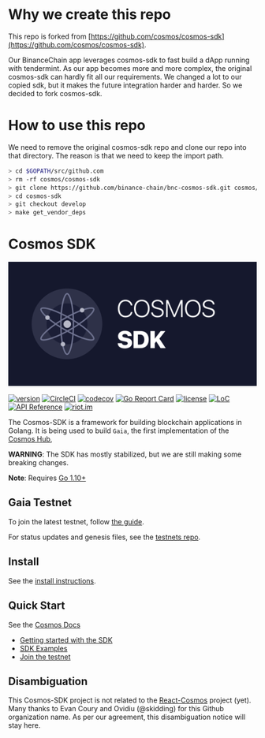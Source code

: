 # Why we create this repo

This repo is forked from [https://github.com/cosmos/cosmos-sdk](https://github.com/cosmos/cosmos-sdk).

Our BinanceChain app leverages cosmos-sdk to fast build a dApp running with tendermint. As our app becomes more and more complex, the original cosmos-sdk can hardly fit all our requirements. 
We changed a lot to our copied sdk, but it makes the future integration harder and harder. So we decided to fork cosmos-sdk.

# How to use this repo

We need to remove the original cosmos-sdk repo and clone our repo into that directory.
The reason is that we need to keep the import path.

```bash
> cd $GOPATH/src/github.com
> rm -rf cosmos/cosmos-sdk
> git clone https://github.com/binance-chain/bnc-cosmos-sdk.git cosmos/cosmos-sdk
> cd cosmos-sdk
> git checkout develop
> make get_vendor_deps
```

# Cosmos SDK
![banner](docs/graphics/cosmos-sdk-image.png)

[![version](https://img.shields.io/github/tag/cosmos/cosmos-sdk.svg)](https://github.com/cosmos/cosmos-sdk/releases/latest)
[![CircleCI](https://circleci.com/gh/cosmos/cosmos-sdk/tree/master.svg?style=shield)](https://circleci.com/gh/cosmos/cosmos-sdk/tree/master)
[![codecov](https://codecov.io/gh/cosmos/cosmos-sdk/branch/master/graph/badge.svg)](https://codecov.io/gh/cosmos/cosmos-sdk)
[![Go Report Card](https://goreportcard.com/badge/github.com/cosmos/cosmos-sdk)](https://goreportcard.com/report/github.com/cosmos/cosmos-sdk)
[![license](https://img.shields.io/github/license/cosmos/cosmos-sdk.svg)](https://github.com/cosmos/cosmos-sdk/blob/master/LICENSE)
[![LoC](https://tokei.rs/b1/github/cosmos/cosmos-sdk)](https://github.com/cosmos/cosmos-sdk)
[![API Reference](https://godoc.org/github.com/cosmos/cosmos-sdk?status.svg
)](https://godoc.org/github.com/cosmos/cosmos-sdk)
[![riot.im](https://img.shields.io/badge/riot.im-JOIN%20CHAT-green.svg)](https://riot.im/app/#/room/#cosmos-sdk:matrix.org)

The Cosmos-SDK is a framework for building blockchain applications in Golang.
It is being used to build `Gaia`, the first implementation of the [Cosmos Hub](https://cosmos.network/docs/),

**WARNING**: The SDK has mostly stabilized, but we are still making some
breaking changes.

**Note**: Requires [Go 1.10+](https://golang.org/dl/)

## Gaia Testnet

To join the latest testnet, follow
[the guide](https://cosmos.network/docs/getting-started/full-node.html#setting-up-a-new-node).

For status updates and genesis files, see the
[testnets repo](https://github.com/cosmos/testnets).

## Install

See the
[install instructions](https://cosmos.network/docs/getting-started/installation.html).

## Quick Start

See the [Cosmos Docs](https://cosmos.network/docs/)

- [Getting started with the SDK](https://cosmos.network/docs/sdk/core/intro.html)
- [SDK Examples](/examples)
- [Join the testnet](https://cosmos.network/docs/getting-started/full-node.html#run-a-full-node)

## Disambiguation

This Cosmos-SDK project is not related to the [React-Cosmos](https://github.com/react-cosmos/react-cosmos) project (yet). Many thanks to Evan Coury and Ovidiu (@skidding) for this Github organization name. As per our agreement, this disambiguation notice will stay here.
